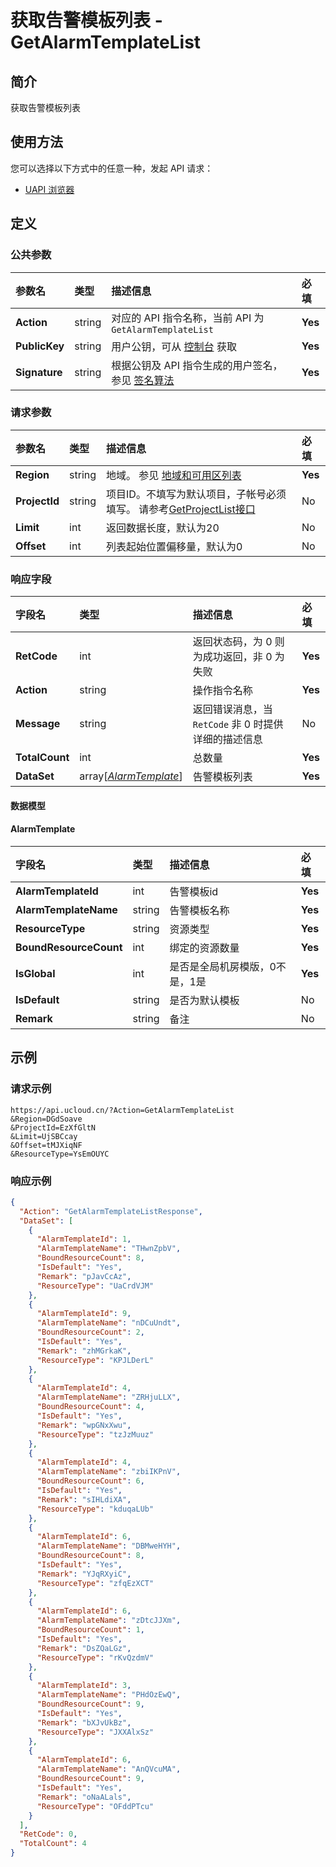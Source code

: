 # 获取告警模板列表 - GetAlarmTemplateList

## 简介

获取告警模板列表






## 使用方法

您可以选择以下方式中的任意一种，发起 API 请求：
- [UAPI 浏览器](https://console.ucloud.cn/uapi/detail?id=GetAlarmTemplateList)


## 定义

### 公共参数

| 参数名 | 类型 | 描述信息 | 必填 |
|:---|:---|:---|:---|
| **Action**     | string  | 对应的 API 指令名称，当前 API 为 `GetAlarmTemplateList`                        | **Yes** |
| **PublicKey**  | string  | 用户公钥，可从 [控制台](https://console.ucloud.cn/uapi/apikey) 获取                                             | **Yes** |
| **Signature**  | string  | 根据公钥及 API 指令生成的用户签名，参见 [签名算法](api/summary/signature.md)  | **Yes** |

### 请求参数

| 参数名 | 类型 | 描述信息 | 必填 |
|:---|:---|:---|:---|
| **Region** | string | 地域。 参见 [地域和可用区列表](api/summary/regionlist) |**Yes**|
| **ProjectId** | string | 项目ID。不填写为默认项目，子帐号必须填写。 请参考[GetProjectList接口](../summary/get_project_list) |No|
| **Limit** | int | 返回数据长度，默认为20 |No|
| **Offset** | int | 列表起始位置偏移量，默认为0 |No|

### 响应字段

| 字段名 | 类型 | 描述信息 | 必填 |
|:---|:---|:---|:---|
| **RetCode** | int | 返回状态码，为 0 则为成功返回，非 0 为失败 |**Yes**|
| **Action** | string | 操作指令名称 |**Yes**|
| **Message** | string | 返回错误消息，当 `RetCode` 非 0 时提供详细的描述信息 |No|
| **TotalCount** | int | 总数量 |**Yes**|
| **DataSet** | array[[*AlarmTemplate*](#AlarmTemplate)] | 告警模板列表 |**Yes**|

#### 数据模型


#### AlarmTemplate

| 字段名 | 类型 | 描述信息 | 必填 |
|:---|:---|:---|:---|
| **AlarmTemplateId** | int | 告警模板id |**Yes**|
| **AlarmTemplateName** | string | 告警模板名称 |**Yes**|
| **ResourceType** | string | 资源类型 |**Yes**|
| **BoundResourceCount** | int | 绑定的资源数量 |**Yes**|
| **IsGlobal** | int | 是否是全局机房模版，0不是，1是 |**Yes**|
| **IsDefault** | string | 是否为默认模板 |No|
| **Remark** | string | 备注 |No|

## 示例

### 请求示例
    
```
https://api.ucloud.cn/?Action=GetAlarmTemplateList
&Region=DGdSoave
&ProjectId=EzXfGltN
&Limit=UjSBCcay
&Offset=tMJXiqNF
&ResourceType=YsEmOUYC
```

### 响应示例
    
```json
{
  "Action": "GetAlarmTemplateListResponse",
  "DataSet": [
    {
      "AlarmTemplateId": 1,
      "AlarmTemplateName": "THwnZpbV",
      "BoundResourceCount": 8,
      "IsDefault": "Yes",
      "Remark": "pJavCcAz",
      "ResourceType": "UaCrdVJM"
    },
    {
      "AlarmTemplateId": 9,
      "AlarmTemplateName": "nDCuUndt",
      "BoundResourceCount": 2,
      "IsDefault": "Yes",
      "Remark": "zhMGrkaK",
      "ResourceType": "KPJLDerL"
    },
    {
      "AlarmTemplateId": 4,
      "AlarmTemplateName": "ZRHjuLLX",
      "BoundResourceCount": 4,
      "IsDefault": "Yes",
      "Remark": "wpGNxXwu",
      "ResourceType": "tzJzMuuz"
    },
    {
      "AlarmTemplateId": 4,
      "AlarmTemplateName": "zbiIKPnV",
      "BoundResourceCount": 6,
      "IsDefault": "Yes",
      "Remark": "sIHLdiXA",
      "ResourceType": "kduqaLUb"
    },
    {
      "AlarmTemplateId": 6,
      "AlarmTemplateName": "DBMweHYH",
      "BoundResourceCount": 8,
      "IsDefault": "Yes",
      "Remark": "YJqRXyiC",
      "ResourceType": "zfqEzXCT"
    },
    {
      "AlarmTemplateId": 6,
      "AlarmTemplateName": "zDtcJJXm",
      "BoundResourceCount": 1,
      "IsDefault": "Yes",
      "Remark": "DsZQaLGz",
      "ResourceType": "rKvQzdmV"
    },
    {
      "AlarmTemplateId": 3,
      "AlarmTemplateName": "PHdOzEwQ",
      "BoundResourceCount": 9,
      "IsDefault": "Yes",
      "Remark": "bXJvUkBz",
      "ResourceType": "JXXAlxSz"
    },
    {
      "AlarmTemplateId": 6,
      "AlarmTemplateName": "AnQVcuMA",
      "BoundResourceCount": 9,
      "IsDefault": "Yes",
      "Remark": "oNaALals",
      "ResourceType": "OFddPTcu"
    }
  ],
  "RetCode": 0,
  "TotalCount": 4
}
```





